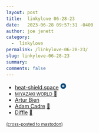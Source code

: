 ```yaml
---
layout: post
title:  linkylove 06-28-23
date:   2023-06-28 09:57:31 -0400
author: joe jenett
category:
  -  linkylove
permalink: /linkylove-06-28-23/
slug: linkylove-06-28-23
summary: 
comments: false
---
```

<ul class="linkylove">
	<li><a title="heat-shield.space" href="https://heat-shield.space/">heat-shield.space</a> <a class="normaltext" title="source" href="https://hackers.town/@lmorchard/110618971732183686"><img src="/images/left-arrow.png" alt="" width="18"></a></li>
	<li><a title="MIYAZAKI WORLD" href="https://miyazakiworld.tilda.ws/"><small>MIYAZAKI WORLD</small> <a href="https://pinboard.in/u:kOoLiNuS">📌</a></a></li>
	<li><a title="expensive.toys" href="https://expensive.toys/">Artur Bień</a></li>
	<li><a title="adamcadre.ac" href="https://adamcadre.ac/">Adam Cadre</a> <a href="https://pinboard.in/u:pozorvlak">📌</a></li>
	<li><a title="inspired by Wordle" href="https://hedalu244.github.io/diffle/">Diffle</a> <a href="https://pinboard.in/u:fileformat">📌</a></li>
</ul>
<a href="https://brid.gy/publish/mastodon"><small>(cross-posted to mastodon)</small></a>